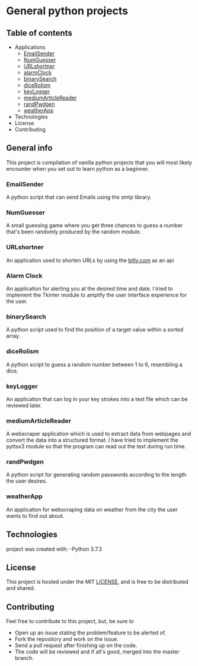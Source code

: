 # General python projects
## Table of contents
- Applications 
	- [EmailSender](###EmailSender)
	- [NumGuesser](###NumGuesser)
	- [URLshortner](###URLshortner)
	- [alarmClock](###alarmClock)
	- [binarySearch](###binarySearch)
	- [diceRolism](###diceRolism)
	- [keyLogger](###keyLogger)
	- [mediumArticleReader](###mediumArticleReader)
	- [randPwdgen](###randPwdgen)
	- [weatherApp](###weatherApp)
- Technologies
- License
- Contributing


## General info
This project is compilation of vanilla python projects that you will most likely encounter when you set out to learn python as a beginner.
### EmailSender
A python script that can send Emails using the smtp library.
### NumGuesser
A small guessing game where you get three chances to guess a number that's been randomly produced by the random module.
### URLshortner
An application used to shorten URLs by using the [bitly.com](https://bitly.com/) as an api
### Alarm Clock
An application for alerting you at the desired time and date. I tried to implement the Tkinter module to amplify the user interface experience for the user.
### binarySearch
A python script used to find the position of a target value within a sorted array.
### diceRolism
A python script to guess a random number between 1 to 6, resembling a dice.
### keyLogger
An application that can log in your key strokes into a text file which can be reviewed later.
### mediumArticleReader
A webscraper application which is used to extract data from webpages and convert the data into a structured format. I have tried to implement the pyttsx3 module so that the program can read out the text during run time.
### randPwdgen
A python script for generating random passwords according to the length the user desires.
### weatherApp
An application for webscraping data on weather from the city the user wants to find out about.

## Technologies
project was created with:
-Python 3.7.3

## License
This project is hosted under the MIT [LICENSE](https://github.com/atulvc2001/generalPyProjects/blob/main/LICENSE), and is free to be distributed and shared.

## Contributing
Feel free to contribute to this project, but, be sure to <br>
- Open up an issue stating the problem/feature to be alerted of.
- Fork the repository and work on the issue.
- Send a pull request after finishing up on the code.
- The code will be reviewed and if all's good, merged into the master branch.
